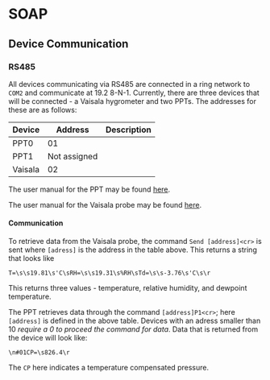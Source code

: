 # SOAP

## Device Communication

### RS485

All devices communicating via RS485 are connected in a ring network to `COM2` and communicate at 19.2 8-N-1.  Currently, there are three devices that will be connected - a Vaisala hygrometer and two PPTs.  The addresses for these are as follows:

| Device | Address | Description |
| ------ | ------- | ----------- |
| PPT0 | 01 |  |
| PPT1 | Not assigned | | 
| Vaisala | 02 | |

The user manual for the PPT may be found [here](https://aerospace.honeywell.com/en/~/media/aerospace/files/user-manual/precisionpressuretransducerpptpptr-usermanual.pdf).

The user manual for the Vaisala probe may be found [here](https://www.vaisala.com/sites/default/files/documents/HMP60%20and%20HMP110%20Series%20User%27s%20Guide%20in%20English.pdf).

#### Communication

To retrieve data from the Vaisala probe, the command `Send [address]<cr>` is sent where `[adress]` is the address in the table above.  This returns a string that looks like 

```
T=\s\s19.81\s'C\sRH=\s\s19.31\s%RH\sTd=\s\s-3.76\s'C\s\r
```

This returns three values - temperature, relative humidity, and dewpoint temperature.

The PPT retrieves data through the command `[address]P1<cr>`; here `[address]` is defined in the above table.  Devices with an adress smaller than 10 *require a 0 to proceed the command for data*.  Data that is returned from the device will look like:

```
\n#01CP=\s826.4\r
```

The `CP` here indicates a temperature compensated pressure.
